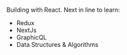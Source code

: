 Building with React.
Next in line to learn:

- Redux
- NextJs
- GraphicQL
- Data Structures & Algorithms
